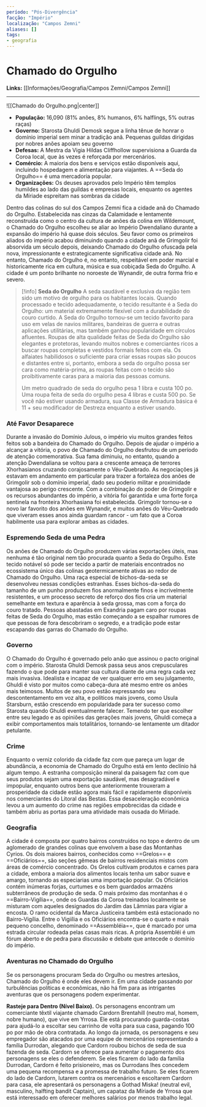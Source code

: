 ```yaml
---
período: "Pós-Divergência"
facção: "Império"
localização: "Campos Zemni"
aliases: []
tags:
- geografia
---
```


# **Chamado do Orgulho**

**Links:** [[Informações/Geografia/Campos Zemni/Campos Zemni]]

---
![[Chamado do Orgulho.png|center]]
- **População:** 16,090 (81% anões, 8% humanos, 6% halflings, 5% outras raças)
- **Governo:** Starosta Ghuldi Demosk segue a linha tênue de honrar o domínio imperial sem minar a tradição anã. Pequenas guildas dirigidas por nobres anões apoiam seu governo
- **Defesas:** A Mestra da Vigia Hildas Cliffhollow supervisiona a Guarda da Coroa local, que às vezes é reforçada por mercenários.
- **Comércio:** A maioria dos bens e serviços estão disponíveis aqui, incluindo hospedagem e alimentação para viajantes. A ==Seda do Orgulho== é uma mercadoria popular.
- **Organizações:** Os deuses aprovados pelo Império têm templos humildes ao lado das guildas e empresas locais, enquanto os agentes  da Míriade espreitam nas sombras da cidade

Dentro das colinas do sul dos Campos Zemni fica a cidade anã do Chamado do Orgulho. Estabelecida nas cinzas da Calamidade e lentamente reconstruída como o centro da cultura de anões da colina em Wildemount, o Chamado do Orgulho escolheu se aliar ao Império Dwendaliano durante a expansão do império há quase dois séculos. Seu favor como os primeiros aliados do império acabou diminuindo quando a cidade anã de Grimgolir foi absorvida um século depois, deixando Chamado do Orgulho ofuscada pela nova, impressionante e estrategicamente significativa cidade anã. No entanto, Chamado do Orgulho é, no entanto, respeitável em poder marcial e historicamente rica em cultura, música e sua cobiçada Seda do Orgulho. A cidade é um ponto brilhante no noroeste de Wynandir, de outra forma frio e severo.

> [!info] **Seda do Orgulho**
> A seda saudável e exclusiva da região tem sido um motivo de orgulho para os habitantes locais. Quando processado e tecido adequadamente, o tecido resultante é a Seda do Orgulho: um material extremamente flexível com a durabilidade do couro curtido. A Seda do Orgulho tornou-se um tecido favorito para uso em velas de navios militares, bandeiras de guerra e outras aplicações utilitárias, mas também ganhou popularidade em círculos afluentes. Roupas de alta qualidade feitas de Seda do Orgulho são elegantes e protetoras, levando muitos nobres e comerciantes ricos a buscar roupas completas e vestidos formais feitos com ela. Os alfaiates habilidosos o suficiente para criar essas roupas são poucos e distantes entre si, portanto, embora a seda do orgulho possa ser cara como matéria-prima, as roupas feitas com o tecido são proibitivamente caras para a maioria das pessoas comuns.
>
> Um metro quadrado de seda do orgulho pesa 1 libra e custa 100 po. Uma roupa feita de seda do orgulho pesa 4 libras e custa 500 po. Se você não estiver usando armadura, sua Classe de Armadura básica é 11 + seu modificador de Destreza enquanto a estiver usando.
> 
### **Até Favor Desaparece**
Durante a invasão do Domínio Julous, o império viu muitos grandes feitos feitos sob a bandeira do Chamado do Orgulho. Depois de ajudar o império a alcançar a vitória, o povo de Chamado do Orgulho desfrutou de um período de atenção comemorativa. Sua fama diminuiu, no entanto, quando a atenção Dwendaliana se voltou para a crescente ameaça de terrores Xhorhasianos cruzando corajosamente o Véu-Quebrado. As negociações já estavam em andamento em particular para trazer a fortaleza dos anões de Grimgolir sob o domínio imperial, dado seu poderio militar e proximidade vantajosa ao perigo crescente. Com a combinação do poder de Grimgolir e os recursos abundantes do império, a vitória foi garantida e uma forte força sentinela na fronteira Xhorhasiana foi estabelecida. Grimgolir tornou-se o novo lar favorito dos anões em Wynandir, e muitos anões do Véu-Quebrado que viveram esses anos ainda guardam rancor - um fato que a Coroa habilmente usa para explorar ambas as cidades.

### **Espremendo Seda de uma Pedra**
Os anões de Chamado do Orgulho produzem várias exportações úteis, mas nenhuma é tão original nem tão procurada quanto a Seda do Orgulho. Este tecido notável só pode ser tecido a partir de materiais encontrados no ecossistema único das colinas geotermicamente ativas ao redor de Chamado do Orgulho. Uma raça especial de bichos-da-seda se desenvolveu nessas condições estranhas. Esses bichos-da-seda do tamanho de um punho produzem fios anormalmente finos e incrivelmente resistentes, e um processo secreto de reforço dos fios cria um material semelhante em textura e aparência à seda grossa, mas com a força do couro tratado. Pessoas abastadas em Exandria pagam caro por roupas feitas de Seda do Orgulho, mas estão começando a se espalhar rumores de que pessoas de fora descobriram o segredo, e a tradição pode estar escapando das garras do Chamado do Orgulho.

### **Governo**
O Chamado do Orgulho é governado pelo anão que assinou o pacto original com o império. Starosta Ghuldi Demosk passa seus anos crepusculares fazendo o que pode para manter sua cultura diante de uma regra cada vez mais invasiva. Idealista e incapaz de ver qualquer erro em seu julgamento, Ghuldi é visto por muitos como cabeça-dura até mesmo entre os anões mais teimosos. Muitos de seu povo estão expressando seu descontentamento em voz alta, e políticos mais jovens, como Usula Starsburn, estão crescendo em popularidade para ter sucesso como Starosta quando Ghuldi eventualmente falecer. Temendo ter que escolher entre seu legado e as opiniões das gerações mais jovens, Ghuldi começa a exibir comportamentos mais totalitários, tornando-se lentamente um ditador petulante.

### **Crime**
Enquanto o verniz colorido da cidade faz com que pareça um lugar de abundância, a economia de Chamado do Orgulho está em lento declínio há algum tempo. A estranha composição mineral da paisagem faz com que seus produtos sejam uma exportação saudável, mas desagradável e impopular, enquanto outros bens que anteriormente trouxeram a prosperidade da cidade estão agora mais fácil e rapidamente disponíveis nos comerciantes do Litoral das Bestas. Essa desaceleração econômica levou a um aumento do crime nas regiões empobrecidas da cidade e também abriu as portas para uma atividade mais ousada do Míriade.

### **Geografia**
A cidade é composta por quatro bairros construídos no topo e dentro de um aglomerado de grandes colinas que envolvem a base das Montanhas Cyrios. Os dois maiores bairros, conhecidos como ==Grelos== e ==Oficiários==, são seções gêmeas de bairros residenciais mistos com áreas de comércio concentrado. Os Grelos cultivam produtos e carnes para a cidade, embora a maioria dos alimentos locais tenha um sabor suave e amargo, tornando as especiarias uma importação popular. Os Oficiários contém inúmeras forjas, curtumes e os bem guardados armazéns subterrâneos de produção de seda. O mais próximo das montanhas é o ==Bairro-Vigília==, onde os Guardas da Coroa treinados localmente se misturam com aqueles designados do Jardim das Lâmnias para vigiar a encosta. O ramo ocidental da Marca Justiceira também está estacionado no Bairro-Vigília. Entre o Vigiília e os Oficiários encontra-se o quarto e mais pequeno concelho, denominado ==Assembléia==, que é marcado por uma estrada circular rodeada pelas casas mais ricas. A própria Assembléi é um fórum aberto e de pedra para discussão e debate que antecede o domínio do império.

### **Aventuras no Chamado do Orgulho**
Se os personagens procuram Seda do Orgulho ou mestres artesãos, Chamado do Orgulho é onde eles devem ir. Em uma cidade passando por turbulências políticas e econômicas, não há fim para as intrigantes aventuras que os personagens podem experimentar.

**Rasteje para Dentro (Nível Baixo).** Os personagens encontram um comerciante têxtil viajante chamado Cardorn Brentahill (neutro mal, homem, nobre humano), que vive em Yrrosa. Ele está procurando guarda-costas para ajudá-lo a escoltar seu carrinho de volta para sua casa, pagando 100 po por mão de obra contratada. Ao longo da jornada, os personagens e seu empregador são atacados por uma equipe de mercenários representando a família Durrodan, alegando que Cardorn roubou bichos de seda de sua fazenda de seda. Cardorn se oferece para aumentar o pagamento dos personagens se eles o defenderem. Se eles ficarem do lado da família Durrodan, Cardorn é feito prisioneiro, mas os Durrodans lhes concedem uma pequena recompensa e a promessa de trabalho futuro. Se eles ficarem do lado de Cardorn, lutarem contra os mercenários e escoltarem Cardorn para casa, ele apresentará os personagens a Gothad Miska! (neutral evil, masculino, halfting bandit Captain), um capataz da Míriade de Yrrosa que está interessado em oferecer melhores salários por menos trabalho legal.